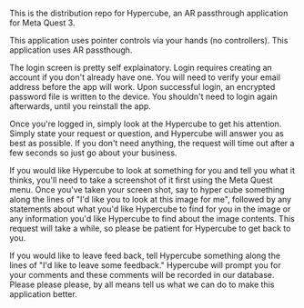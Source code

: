 This is the distribution repo for Hypercube, an AR passthrough application for Meta Quest 3.

This application uses pointer controls via your hands (no controllers).
This application uses AR passthough.

The login screen is pretty self explainatory. 
Login requires creating an account if you don't already have one.
You will need to verify your email address before the app will work.
Upon successful login, an encrypted password file is written to the device.
You shouldn't need to login again afterwards, until you reinstall the app.

Once you're logged in, simply look at the Hypercube to get his attention.
Simply state your request or question, and Hypercube will answer you as best as possible.
If you don't need anything, the request will time out after a few seconds so just go about your business.

If you would like Hypercube to look at something for you and tell you what it thinks,
you'll need to take a screenshot of it first using the Meta Quest menu.
Once you've taken your screen shot, say to hyper cube something along the lines 
of "I'd like you to look at this image for me", followed by any statements about what you'd
like Hypercube to find for you in the image or any information you'd like Hypercube to find
about the image contents. This request will take a while, so please be patient for
Hypercube to get back to you.

If you would like to leave feed back, tell Hypercube something along the lines of
"I'd like to leave some feedback." Hypercube will prompt you for your comments and
these comments will be recorded in our database. Please please please, by all means tell us what
we can do to make this application better. 

